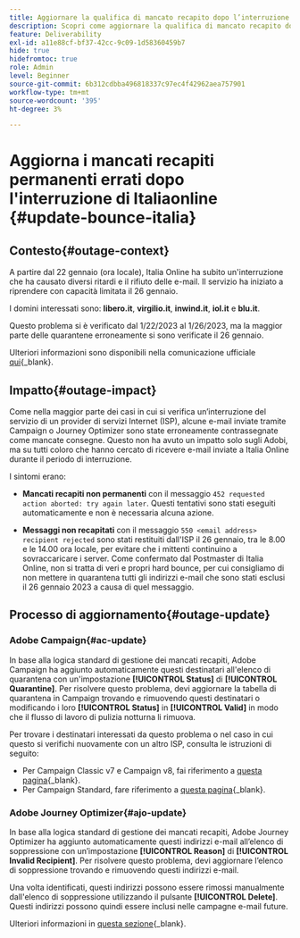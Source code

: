 ```yaml
---
title: Aggiornare la qualifica di mancato recapito dopo l’interruzione di Italia Online
description: Scopri come aggiornare la qualifica di mancato recapito dopo l’interruzione di Italia Online
feature: Deliverability
exl-id: a11e88cf-bf37-42cc-9c09-1d58360459b7
hide: true
hidefromtoc: true
role: Admin
level: Beginner
source-git-commit: 6b312cdbba496818337c97ec4f42962aea757901
workflow-type: tm+mt
source-wordcount: '395'
ht-degree: 3%

---
```


# Aggiorna i mancati recapiti permanenti errati dopo l&#39;interruzione di Italiaonline {#update-bounce-italia}

## Contesto{#outage-context}

A partire dal 22 gennaio (ora locale), Italia Online ha subito un&#39;interruzione che ha causato diversi ritardi e il rifiuto delle e-mail. Il servizio ha iniziato a riprendere con capacità limitata il 26 gennaio.

I domini interessati sono: **libero.it**, **virgilio.it**, **inwind.it**, **iol.it** e **blu.it**.

Questo problema si è verificato dal 1/22/2023 al 1/26/2023, ma la maggior parte delle quarantene erroneamente si sono verificate il 26 gennaio.

Ulteriori informazioni sono disponibili nella comunicazione ufficiale [qui](https://tecnologia.libero.it/avviato-il-ritorno-online-di-libero-mail-e-virgilio-mail-66832){_blank}.


## Impatto{#outage-impact}

Come nella maggior parte dei casi in cui si verifica un’interruzione del servizio di un provider di servizi Internet (ISP), alcune e-mail inviate tramite Campaign o Journey Optimizer sono state erroneamente contrassegnate come mancate consegne. Questo non ha avuto un impatto solo sugli Adobi, ma su tutti coloro che hanno cercato di ricevere e-mail inviate a Italia Online durante il periodo di interruzione.

I sintomi erano:

* **Mancati recapiti non permanenti** con il messaggio `452 requested action aborted: try again later`. Questi tentativi sono stati eseguiti automaticamente e non è necessaria alcuna azione.

* **Messaggi non recapitati** con il messaggio `550 <email address> recipient rejected` sono stati restituiti dall&#39;ISP il 26 gennaio, tra le 8.00 e le 14.00 ora locale, per evitare che i mittenti continuino a sovraccaricare i server. Come confermato dal Postmaster di Italia Online, non si tratta di veri e propri hard bounce, per cui consigliamo di non mettere in quarantena tutti gli indirizzi e-mail che sono stati esclusi il 26 gennaio 2023 a causa di quel messaggio.

## Processo di aggiornamento{#outage-update}

### Adobe Campaign{#ac-update}

In base alla logica standard di gestione dei mancati recapiti, Adobe Campaign ha aggiunto automaticamente questi destinatari all&#39;elenco di quarantena con un&#39;impostazione **[!UICONTROL Status]** di **[!UICONTROL Quarantine]**. Per risolvere questo problema, devi aggiornare la tabella di quarantena in Campaign trovando e rimuovendo questi destinatari o modificando i loro **[!UICONTROL Status]** in **[!UICONTROL Valid]** in modo che il flusso di lavoro di pulizia notturna li rimuova.

Per trovare i destinatari interessati da questo problema o nel caso in cui questo si verifichi nuovamente con un altro ISP, consulta le istruzioni di seguito:

* Per Campaign Classic v7 e Campaign v8, fai riferimento a [questa pagina](https://experienceleague.adobe.com/docs/campaign-classic/using/sending-messages/monitoring-deliveries/understanding-quarantine-management.html?lang=en#unquarantine-bulk){_blank}.
* Per Campaign Standard, fare riferimento a [questa pagina](https://experienceleague.adobe.com/docs/campaign-standard/using/testing-and-sending/monitoring-messages/understanding-quarantine-management.html?lang=en#unquarantine-bulk){_blank}.

### Adobe Journey Optimizer{#ajo-update}

In base alla logica standard di gestione dei mancati recapiti, Adobe Journey Optimizer ha aggiunto automaticamente questi indirizzi e-mail all’elenco di soppressione con un’impostazione **[!UICONTROL Reason]** di **[!UICONTROL Invalid Recipient]**. Per risolvere questo problema, devi aggiornare l’elenco di soppressione trovando e rimuovendo questi indirizzi e-mail.

Una volta identificati, questi indirizzi possono essere rimossi manualmente dall&#39;elenco di soppressione utilizzando il pulsante **[!UICONTROL Delete]**. Questi indirizzi possono quindi essere inclusi nelle campagne e-mail future.

Ulteriori informazioni in [questa sezione](https://experienceleague.adobe.com/docs/journey-optimizer/using/configuration/monitor-reputation/manage-suppression-list.html#remove-from-suppression-list){_blank}.

